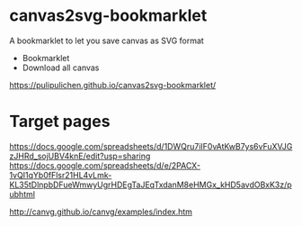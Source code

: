 # canvas2svg-bookmarklet
A bookmarklet to let you save canvas as SVG format

- Bookmarklet
- Download all canvas

https://pulipulichen.github.io/canvas2svg-bookmarklet/

# Target pages

https://docs.google.com/spreadsheets/d/1DWQru7iIF0vAtKwB7ys6vFuXVJGzJHRd_sojUBV4knE/edit?usp=sharing
https://docs.google.com/spreadsheets/d/e/2PACX-1vQI1qYb0fFlsr21HL4vLmk-KL35tDlnpbDFueWmwyUgrHDEgTaJEqTxdanM8eHMGx_kHD5avdOBxK3z/pubhtml

http://canvg.github.io/canvg/examples/index.htm
